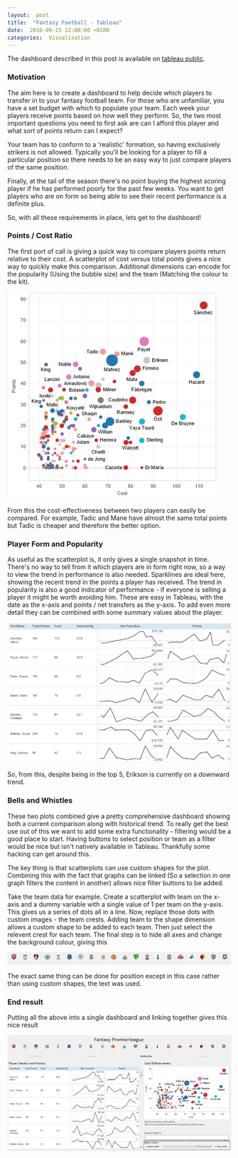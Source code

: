 ```yaml
---
layout:  post
title:  "Fantasy Football - Tableau"
date:  2016-09-23 22:00:00 +0100
categories:  Visualisation
---
```


The dashboard described in this post is available on [tableau public][tableau].

### Motivation

The aim here is to create a dashboard to help decide which players to transfer in to your fantasy football team. For those who are unfamiliar, you have a set budget with which to populate your team. 
Each week your players receive points based on how well they perform.
So, the two most important questions you need to first ask are can I afford this player and what sort of points return can I expect?

Your team has to conform to a 'realistic' formation, so having exclusively strikers is not allowed. Typically you'll be looking for a player to fill a particular position so there needs to be an easy way to just compare players of the same position.

Finally, at the tail of the season there's no point buying the highest scoring player if he has performed poorly for the past few weeks. You want to get players who are on form so being able to see their recent performance is a definite plus.

So, with all these requirements in place, lets get to the dashboard!

### Points / Cost Ratio

The first port of call is giving a quick way to compare players points return relative to their cost. A scatterplot of cost versus total points gives a nice way to quickly make this comparison.
Additional dimensions can encode for the popularity (Using the bubble size) and the team (Matching the colour to the kit).

![Scatterplot](/images/fantasy_scatter.png)

From this the cost-effectiveness between two players can easily be compared. For example, Tadic and Mane have almost the same total points but Tadic is cheaper and therefore the better option.

### Player Form and Popularity

As useful as the scatterplot is, it only gives a single snapshot in time. There's no way to tell from it which players are in form right now, so a way to view the trend in performance is also needed.
Sparklines are ideal here, showing the recent trend in the points a player has received. The trend in popularity is also a good indicator of performance - if everyone is selling a player it might be worth avoiding him.
These are easy in Tableau, with the date as the x-axis and points / net transfers as the y-axis. To add even more detail they can be combined with some summary values about the player.

![Player Form](/images/fantasy_sparklines.png)

So, from this, despite being in the top 5, Erikson is currently on a downward trend.

### Bells and Whistles

These two plots combined give a pretty comprehensive dashboard showing both a current comparison along with historical trend. 
To really get the best use out of this we want to add some extra functionality - filtering would be a good place to start.
Having buttons to select position or team as a filter would be nice but isn't natively available in Tableau. Thankfully some hacking can get around this.

The key thing is that scatterplots can use custom shapes for the plot. Combining this with the fact that graphs can be linked (So a selection in one graph filters the content in another) allows nice filter buttons to be added.

Take the team data for example. Create a scatterplot with team on the x-axis and a dummy variable with a single value of 1 per team on the y-axis. 
This gives us a series of dots all in a line. Now, replace those dots with custom images - the team crests. Adding team to the shape dimension allows a custom shape to be added to each team. Then just select the relevent crest for each team.
The final step is to hide all axes and change the background colour, giving this

![Team filters](/images/fantasy_team.png)

The exact same thing can be done for position except in this case rather than using custom shapes, the text was used.

### End result

Putting all the above into a single dashboard and linking together gives this nice result

![Fantasy dashboard](/images/fantasy_total.png)

[tableau]: //public.tableau.com/views/FantasyPremierleagueUpdated/FantasyPremierleague?:embed=y&:display_count=yes
